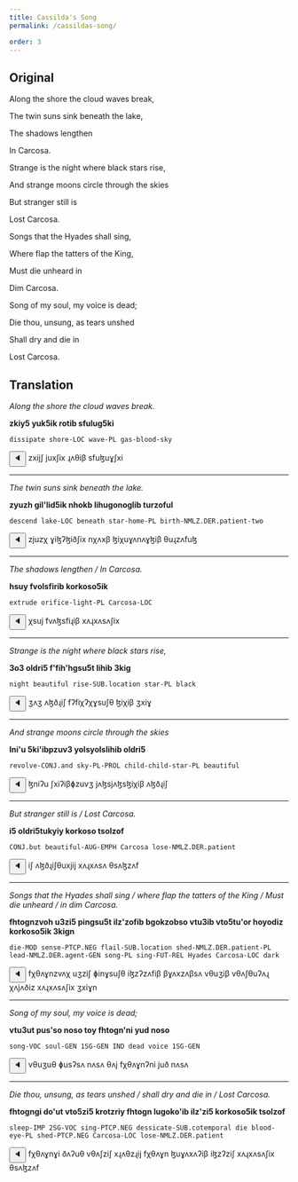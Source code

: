 ```yaml
---
title: Cassilda's Song
permalink: /cassildas-song/

order: 3
---
```


## Original

Along the shore the cloud waves break,

The twin suns sink beneath the lake,

The shadows lengthen

In Carcosa.

Strange is the night where black stars rise,

And strange moons circle through the skies

But stranger still is

Lost Carcosa.

Songs that the Hyades shall sing,

Where flap the tatters of the King,

Must die unheard in

Dim Carcosa.

Song of my soul, my voice is dead;

Die thou, unsung, as tears unshed

Shall dry and die in

Lost Carcosa.

## Translation

_Along the shore the cloud waves break._

**zkiy5 yuk5ik rotib sfulug5ki**

`dissipate shore-LOC wave-PL gas-blood-sky`

<span class='spoken'> <button class='speak' type='button' data-ipa='zxijʃ juxʃix ɻʌθiβ sfuɮuɣʃxi'>🔈</button> <span class='ipa'>zxijʃ juxʃix ɻʌθiβ sfuɮuɣʃxi</span> </span>

---

_The twin suns sink beneath the lake._

**zyuzh gil'lid5ik nhokb lihugonoglib turzoful**

`descend lake-LOC beneath star-home-PL birth-NMLZ.DER.patient-two`

<span class='spoken'> <button class='speak' type='button' data-ipa='zjuzχ ɣiɮʔɮiðʃix nχʌxβ ɮiχuɣʌnʌɣɮiβ θuɻzʌfuɮ'>🔈</button> <span class='ipa'>zjuzχ ɣiɮʔɮiðʃix nχʌxβ ɮiχuɣʌnʌɣɮiβ θuɻzʌfuɮ</span> </span>

---

_The shadows lengthen / In Carcosa._

**hsuy fvolsfirib korkoso5ik**

`extrude orifice-light-PL Carcosa-LOC`

<span class='spoken'> <button class='speak' type='button' data-ipa='χsuj fvʌɮsfiɻiβ xʌɻxʌsʌʃix'>🔈</button> <span class='ipa'>χsuj fvʌɮsfiɻiβ xʌɻxʌsʌʃix</span> </span>

---

_Strange is the night where black stars rise,_

**3o3 oldri5 f'fih'hgsu5t lihib 3kig**

`night beautiful rise-SUB.location star-PL black`

<span class='spoken'> <button class='speak' type='button' data-ipa='ʒʌʒ ʌɮðɻiʃ fʔfiχʔχɣsuʃθ ɮiχiβ ʒxiɣ'>🔈</button> <span class='ipa'>ʒʌʒ ʌɮðɻiʃ fʔfiχʔχɣsuʃθ ɮiχiβ ʒxiɣ</span> </span>

---

_And strange moons circle through the skies_

**lni'u 5ki'ibpzuv3 yolsyolslihib oldri5**

`revolve-CONJ.and sky-PL-PROL child-child-star-PL beautiful`

<span class='spoken'> <button class='speak' type='button' data-ipa='ɮniʔu ʃxiʔiβɸzuvʒ jʌɮsjʌɮsɮiχiβ ʌɮðɻiʃ'>🔈</button> <span class='ipa'>ɮniʔu ʃxiʔiβɸzuvʒ jʌɮsjʌɮsɮiχiβ ʌɮðɻiʃ</span> </span>

---

_But stranger still is / Lost Carcosa._

**i5 oldri5tukyiy korkoso tsolzof**

`CONJ.but beautiful-AUG-EMPH Carcosa lose-NMLZ.DER.patient`

<span class='spoken'> <button class='speak' type='button' data-ipa='iʃ ʌɮðɻiʃθuxjij xʌɻxʌsʌ θsʌɮzʌf'>🔈</button> <span class='ipa'>iʃ ʌɮðɻiʃθuxjij xʌɻxʌsʌ θsʌɮzʌf</span> </span>

---

_Songs that the Hyades shall sing / where flap the tatters of the King / Must die unheard / in dim Carcosa._

**fhtognzvoh u3zi5 pingsu5t ilz'zofib bgokzobso vtu3ib vto5tu'or hoyodiz korkoso5ik 3kign**

`die-MOD sense-PTCP.NEG flail-SUB.location shed-NMLZ.DER.patient-PL lead-NMLZ.DER.agent-GEN song-PL sing-FUT-REL Hyades Carcosa-LOC dark`

<span class='spoken'> <button class='speak' type='button' data-ipa='fχθʌɣnzvʌχ uʒziʃ ɸinɣsuʃθ iɮzʔzʌfiβ βɣʌxzʌβsʌ vθuʒiβ vθʌʃθuʔʌɻ χʌjʌðiz xʌɻxʌsʌʃix ʒxiɣn'>🔈</button> <span class='ipa'>fχθʌɣnzvʌχ uʒziʃ ɸinɣsuʃθ iɮzʔzʌfiβ βɣʌxzʌβsʌ vθuʒiβ vθʌʃθuʔʌɻ χʌjʌðiz xʌɻxʌsʌʃix ʒxiɣn</span> </span>

---

_Song of my soul, my voice is dead;_

**vtu3ut pus'so noso toy fhtogn'ni yud noso**

`song-VOC soul-GEN 1SG-GEN IND dead voice 1SG-GEN`

<span class='spoken'> <button class='speak' type='button' data-ipa='vθuʒuθ ɸusʔsʌ nʌsʌ θʌj fχθʌɣnʔni juð nʌsʌ'>🔈</button> <span class='ipa'>vθuʒuθ ɸusʔsʌ nʌsʌ θʌj fχθʌɣnʔni juð nʌsʌ</span> </span>

---

_Die thou, unsung, as tears unshed / shall dry and die in / Lost Carcosa._

**fhtogngi do'ut vto5zi5 krotzriy fhtogn lugoko'ib ilz'zi5 korkoso5ik tsolzof**

`sleep-IMP 2SG-VOC sing-PTCP.NEG dessicate-SUB.cotemporal die blood-eye-PL shed-PTCP.NEG Carcosa-LOC lose-NMLZ.DER.patient`

<span class='spoken'> <button class='speak' type='button' data-ipa='fχθʌɣnɣi ðʌʔuθ vθʌʃziʃ xɻʌθzɻij fχθʌɣn ɮuɣʌxʌʔiβ iɮzʔziʃ xʌɻxʌsʌʃix θsʌɮzʌf'>🔈</button> <span class='ipa'>fχθʌɣnɣi ðʌʔuθ vθʌʃziʃ xɻʌθzɻij fχθʌɣn ɮuɣʌxʌʔiβ iɮzʔziʃ xʌɻxʌsʌʃix θsʌɮzʌf</span> </span>
